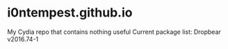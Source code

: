 # i0ntempest.github.io
My Cydia repo that contains nothing useful
Current package list:
    Dropbear v2016.74-1
